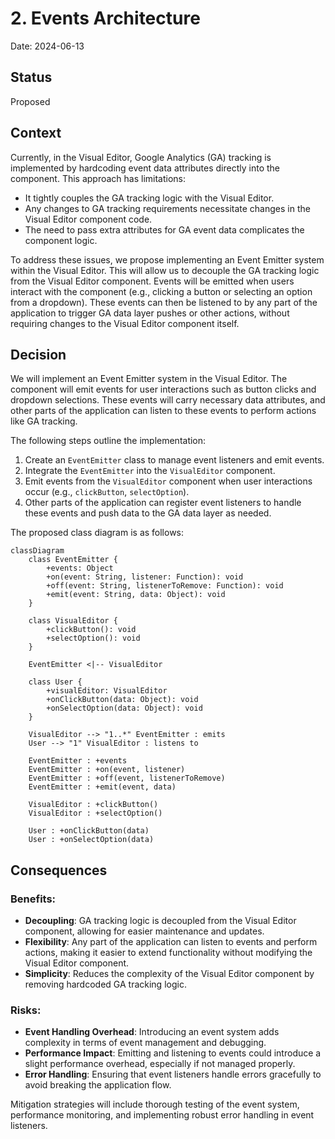 # 2. Events Architecture

Date: 2024-06-13

## Status

Proposed

## Context

Currently, in the Visual Editor, Google Analytics (GA) tracking is implemented by hardcoding event data attributes directly into the component. This approach has limitations:

- It tightly couples the GA tracking logic with the Visual Editor.
- Any changes to GA tracking requirements necessitate changes in the Visual Editor component code.
- The need to pass extra attributes for GA event data complicates the component logic.

To address these issues, we propose implementing an Event Emitter system within the Visual Editor. This will allow us to decouple the GA tracking logic from the Visual Editor component. 
Events will be emitted when users interact with the component (e.g., clicking a button or selecting an option from a dropdown). 
These events can then be listened to by any part of the application to trigger GA data layer pushes or other actions, without requiring changes to the Visual Editor component itself.

## Decision

We will implement an Event Emitter system in the Visual Editor. The component will emit events for user interactions such as button clicks and dropdown selections. 
These events will carry necessary data attributes, and other parts of the application can listen to these events to perform actions like GA tracking.

The following steps outline the implementation:

1. Create an `EventEmitter` class to manage event listeners and emit events.
2. Integrate the `EventEmitter` into the `VisualEditor` component.
3. Emit events from the `VisualEditor` component when user interactions occur (e.g., `clickButton`, `selectOption`).
4. Other parts of the application can register event listeners to handle these events and push data to the GA data layer as needed.

The proposed class diagram is as follows:

```mermaid
classDiagram
    class EventEmitter {
        +events: Object
        +on(event: String, listener: Function): void
        +off(event: String, listenerToRemove: Function): void
        +emit(event: String, data: Object): void
    }

    class VisualEditor {
        +clickButton(): void
        +selectOption(): void
    }
    
    EventEmitter <|-- VisualEditor
    
    class User {
        +visualEditor: VisualEditor
        +onClickButton(data: Object): void
        +onSelectOption(data: Object): void
    }
    
    VisualEditor --> "1..*" EventEmitter : emits
    User --> "1" VisualEditor : listens to
    
    EventEmitter : +events
    EventEmitter : +on(event, listener)
    EventEmitter : +off(event, listenerToRemove)
    EventEmitter : +emit(event, data)
    
    VisualEditor : +clickButton()
    VisualEditor : +selectOption()
    
    User : +onClickButton(data)
    User : +onSelectOption(data)
```

## Consequences

### Benefits:
- **Decoupling**: GA tracking logic is decoupled from the Visual Editor component, allowing for easier maintenance and updates.
- **Flexibility**: Any part of the application can listen to events and perform actions, making it easier to extend functionality without modifying the Visual Editor component.
- **Simplicity**: Reduces the complexity of the Visual Editor component by removing hardcoded GA tracking logic.

### Risks:
- **Event Handling Overhead**: Introducing an event system adds complexity in terms of event management and debugging.
- **Performance Impact**: Emitting and listening to events could introduce a slight performance overhead, especially if not managed properly.
- **Error Handling**: Ensuring that event listeners handle errors gracefully to avoid breaking the application flow.

Mitigation strategies will include thorough testing of the event system, performance monitoring, and implementing robust error handling in event listeners.
